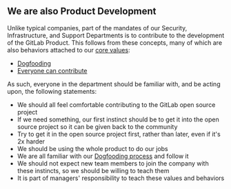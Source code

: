 ## We are also Product Development

Unlike typical companies, part of the mandates of our Security, Infrastructure, and Support Departments is to contribute to the development of the GitLab Product. This follows from these concepts, many of which are also behaviors attached to our [core values](/handbook/values/):

* [Dogfooding](/handbook/values/#dogfooding)
* [Everyone can contribute](https://about.gitlab.com/company/mission/#everyone-can-contribute)

As such, everyone in the department should be familiar with, and be acting upon, the following statements:

* We should all feel comfortable contributing to the GitLab open source project
* If we need something, our first instinct should be to get it into the open source project so it can be given back to the community
* Try to get it in the open source project first, rather than later, even if it's 2x harder
* We should be using the whole product to do our jobs
* We are all familiar with our [Dogfooding process](https://about.gitlab.com/direction/dogfooding/) and follow it
* We should not expect new team members to join the company with these instincts, so we should be willing to teach them
* It is part of managers' responsibility to teach these values and behaviors
